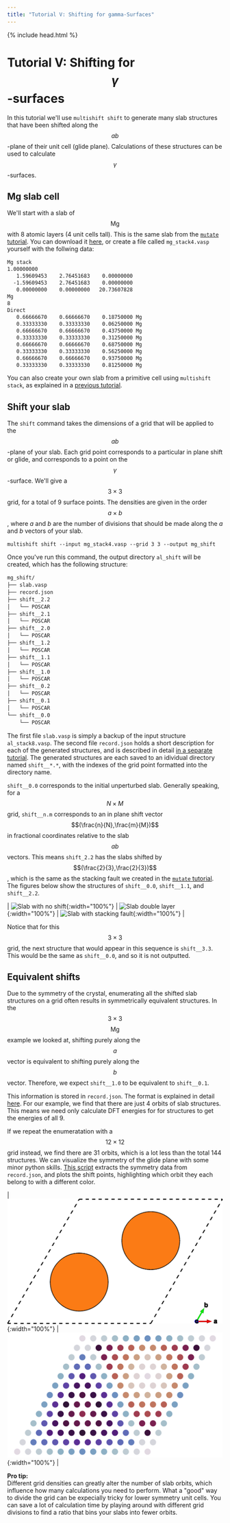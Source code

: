 ```yaml
---
title: "Tutorial V: Shifting for gamma-Surfaces"
---
```

{% include head.html %}

<style type="text/css">
{% include warning.css %}
</style>

# Tutorial V: Shifting for $$\gamma$$-surfaces
In this tutorial we'll use `multishift shift` to generate many slab structures that have been shifted along the $$ab$$-plane of their unit cell (glide plane).
Calculations of these structures can be used to calculate $$\gamma$$-surfaces.

## Mg slab cell
We'll start with a slab of $$\mathrm{Mg}$$ with 8 atomic layers (4 unit cells tall).
This is the same slab from the [`mutate` tutorial](../iii).
You can download it [here]("./mg_stack4.vasp), or create a file called `mg_stack4.vasp` yourself with the follwing data:

    Mg stack
    1.00000000
       1.59609453    2.76451683    0.00000000
      -1.59609453    2.76451683    0.00000000
       0.00000000    0.00000000   20.73607828
    Mg
    8
    Direct
       0.66666670    0.66666670    0.18750000 Mg
       0.33333330    0.33333330    0.06250000 Mg
       0.66666670    0.66666670    0.43750000 Mg
       0.33333330    0.33333330    0.31250000 Mg
       0.66666670    0.66666670    0.68750000 Mg
       0.33333330    0.33333330    0.56250000 Mg
       0.66666670    0.66666670    0.93750000 Mg
       0.33333330    0.33333330    0.81250000 Mg

You can also create your own slab from a primitive cell using `multishift stack`, as explained in a [previous tutorial](../ii).

## Shift your slab
The `shift` command takes the dimensions of a grid that will be applied to the $$ab$$-plane of your slab.
Each grid point corresponds to a particular in plane shift or glide, and corresponds to a point on the $$\gamma$$-surface.
We'll give a $$3\times3$$ grid, for a total of 9 surface points.
The densities are given in the order $$a\times b$$, where $a$ and $b$ are the number of divisions that should be made along the $a$ and $b$ vectors of your slab.

```
multishift shift --input mg_stack4.vasp --grid 3 3 --output mg_shift
```

Once you've run this command, the output directory `al_shift` will be created, which has the following structure:

```bash
mg_shift/
├── slab.vasp
├── record.json
├── shift__2.2
│   └── POSCAR
├── shift__2.1
│   └── POSCAR
├── shift__2.0
│   └── POSCAR
├── shift__1.2
│   └── POSCAR
├── shift__1.1
│   └── POSCAR
├── shift__1.0
│   └── POSCAR
├── shift__0.2
│   └── POSCAR
├── shift__0.1
│   └── POSCAR
└── shift__0.0
    └── POSCAR
```

The first file `slab.vasp` is simply a backup of the input structure `al_stack8.vasp`.
The second file `record.json` holds a short description for each of the generated structures, and is described in detail [in a separate tutorial](../ix).
The generated structures are each saved to an idividual directory named `shift__*.*`, with the indexes of the grid point formatted into the directory name.

`shift__0.0` corresponds to the initial unperturbed slab.
Generally speaking, for a $$N\times M$$ grid, `shift__n.m` corresponds to an in plane shift vector $$(\frac{n}{N},\frac{m}{M})$$ in fractional coordinates relative to the slab $$ab$$ vectors.
This means `shift_2.2` has the slabs shifted by $$(\frac{2}{3},\frac{2}{3})$$, which is the same as the stacking fault we created in the [`mutate` tutorial](../iii).
The figures below show the structures of `shift__0.0`, `shift__1.1`, and `shift__2.2`.


| ![Slab with no shift](./mg_stack4.png){:width="100%"} | ![Slab double layer](./mg_stack4_double.png){:width="100%"} | ![Slab with stacking fault](./mg_stack4_fault.png){:width="100%"} |

Notice that for this $$3\times 3$$ grid, the next structure that would appear in this sequence is `shift__3.3`.
This would be the same as `shift__0.0`, and so it is not outputted.

## Equivalent shifts
Due to the symmetry of the crystal, enumerating all the shifted slab structures on a grid often results in symmetrically equivalent structures.
In the $$3\times 3$$ $$\mathrm{Mg}$$ example we looked at, shifting purely along the $$a$$ vector is equivalent to shifting purely along the $$b$$ vector.
Therefore, we expect `shift__1.0` to be equivalent to `shift__0.1`.

This information is stored in `record.json`.
The format is explained in detail [here](../ix).
For our example, we find that there are just 4 orbits of slab structures.
This means we need only calculate DFT energies for for structures to get the energies of all 9.

If we repeat the enumeratation with a $$12\times 12$$ grid instead, we find there are 31 orbits, which is a lot less than the total 144 structures.
We can visualize the symmetry of the glide plane with some minor python skills.
[This script](./symplot.py) extracts the symmetry data from `record.json`, and plots the shift points, highlighting which orbit they each belong to with a different color.

| ![Glide plane unit](./mg_stack4_plane.png){:width="100%"} | ![Shift points by orbit](./symplot.png){:width="100%"} |

<div class="note">
<b>Pro tip:</b>
<br>
Different grid densities can greatly alter the number of slab orbits, which influence how many calculations you need to perform.
What a "good" way to divide the grid can be expecially tricky for lower symmetry unit cells.
You can save a lot of calculation time by playing around with different grid divisions to find a ratio that bins your slabs into fewer orbits.
<br>
</div>
<div>
<br>
</div>

